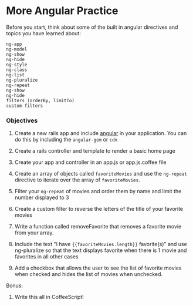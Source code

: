 # More Angular Practice


Before you start, think about some of the built in angular directives and topics you have learned about:

```
ng-app
ng-model
ng-show
ng-hide
ng-style
ng-class
ng-list
ng-pluralize
ng-repeat
ng-show
ng-hide
filters (orderBy, limitTo)
custom filters
```

### Objectives

1. Create a new rails app and include [angular](https://angularjs.org/) in your application. You can do this by including the `angular-gem` or `cdn`

2. Create a rails controller and template to render a basic home page

3. Create your app and controller in an app.js or app.js.coffee file

4. Create an array of objects called `favoriteMovies` and use the `ng-repeat` directive to iterate over the array of `favoriteMovies`.

5. Filter your `ng-repeat` of movies and order them by name and limit the number displayed to 3

6. Create a custom filter to reverse the letters of the title of your favorite movies

7. Write a function called removeFavorite that removes a favorite movie from your array.

8. Include the text "I have `{{favoriteMovies.length}}` favorite(s)" and use ng-pluralize so that the text displays favorite when there is 1 movie and favorites in all other cases

9. Add a checkbox that allows the user to see the list of favorite movies when checked and hides the list of movies when unchecked.

Bonus:

1. Write this all in CoffeeScript!
